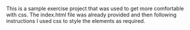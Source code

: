 This is a sample exercise project that was used to get more comfortable 
with css. The index.html file was already provided and then following 
instructions I used css to style the elements as required.
